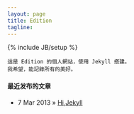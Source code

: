 ```yaml
---
layout: page
title: Edition
tagline: 
---
```

{% include JB/setup %}

    這是 Edition 的個人網站，使用 Jekyll 搭建。
    我希望，能記錄所有的美好。
    
#### 最近发布的文章 ####

* 7 Mar 2013 » [Hi,Jekyll](http://edition.github.com/2013/03/07/Hi-Jekyll/)
